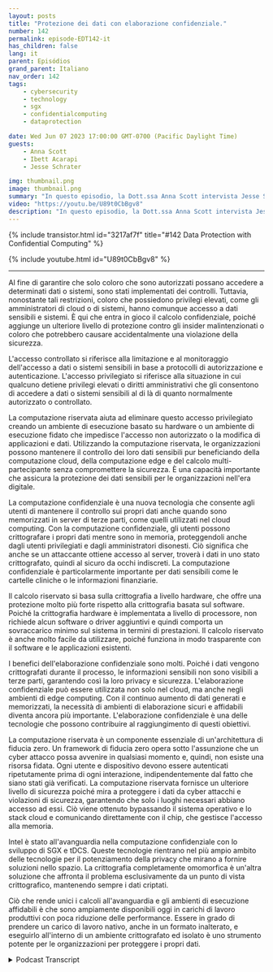 ```yaml
---
layout: posts
title: "Protezione dei dati con elaborazione confidenziale."
number: 142
permalink: episode-EDT142-it
has_children: false
lang: it
parent: Episódios
grand_parent: Italiano
nav_order: 142
tags:
    - cybersecurity
    - technology
    - sgx
    - confidentialcomputing
    - dataprotection

date: Wed Jun 07 2023 17:00:00 GMT-0700 (Pacific Daylight Time)
guests:
    - Anna Scott
    - Ibett Acarapi
    - Jesse Schrater

img: thumbnail.png
image: thumbnail.png
summary: "In questo episodio, la Dott.ssa Anna Scott intervista Jesse Schrater e Ibett Acarapi su come proteggere i dati utilizzando la computazione confidenziale."
video: "https://youtu.be/U89t0CbBgv8"
description: "In questo episodio, la Dott.ssa Anna Scott intervista Jesse Schrater e Ibett Acarapi su come proteggere i dati utilizzando la computazione confidenziale."
---
```


<div>
{% include transistor.html id="3217af7f" title="#142 Data Protection with Confidential Computing" %}

{% include youtube.html id="U89t0CbBgv8" %}
</div>

---

Al fine di garantire che solo coloro che sono autorizzati possano accedere a determinati dati o sistemi, sono stati implementati dei controlli. Tuttavia, nonostante tali restrizioni, coloro che possiedono privilegi elevati, come gli amministratori di cloud o di sistemi, hanno comunque accesso a dati sensibili e sistemi. È qui che entra in gioco il calcolo confidenziale, poiché aggiunge un ulteriore livello di protezione contro gli insider malintenzionati o coloro che potrebbero causare accidentalmente una violazione della sicurezza.

L'accesso controllato si riferisce alla limitazione e al monitoraggio dell'accesso a dati o sistemi sensibili in base a protocolli di autorizzazione e autenticazione. L'accesso privilegiato si riferisce alla situazione in cui qualcuno detiene privilegi elevati o diritti amministrativi che gli consentono di accedere a dati o sistemi sensibili al di là di quanto normalmente autorizzato o controllato.

La computazione riservata aiuta ad eliminare questo accesso privilegiato creando un ambiente di esecuzione basato su hardware o un ambiente di esecuzione fidato che impedisce l'accesso non autorizzato o la modifica di applicazioni e dati. Utilizzando la computazione riservata, le organizzazioni possono mantenere il controllo dei loro dati sensibili pur beneficiando della computazione cloud, della computazione edge e del calcolo multi-partecipante senza compromettere la sicurezza. È una capacità importante che assicura la protezione dei dati sensibili per le organizzazioni nell'era digitale.

La computazione confidenziale è una nuova tecnologia che consente agli utenti di mantenere il controllo sui propri dati anche quando sono memorizzati in server di terze parti, come quelli utilizzati nel cloud computing. Con la computazione confidenziale, gli utenti possono crittografare i propri dati mentre sono in memoria, proteggendoli anche dagli utenti privilegiati e dagli amministratori disonesti. Ciò significa che anche se un attaccante ottiene accesso al server, troverà i dati in uno stato crittografato, quindi al sicuro da occhi indiscreti. La computazione confidenziale è particolarmente importante per dati sensibili come le cartelle cliniche o le informazioni finanziarie.

Il calcolo riservato si basa sulla crittografia a livello hardware, che offre una protezione molto più forte rispetto alla crittografia basata sul software. Poiché la crittografia hardware è implementata a livello di processore, non richiede alcun software o driver aggiuntivi e quindi comporta un sovraccarico minimo sul sistema in termini di prestazioni. Il calcolo riservato è anche molto facile da utilizzare, poiché funziona in modo trasparente con il software e le applicazioni esistenti.

I benefici dell'elaborazione confidenziale sono molti. Poiché i dati vengono crittografati durante il processo, le informazioni sensibili non sono visibili a terze parti, garantendo così la loro privacy e sicurezza. L'elaborazione confidenziale può essere utilizzata non solo nel cloud, ma anche negli ambienti di edge computing. Con il continuo aumento di dati generati e memorizzati, la necessità di ambienti di elaborazione sicuri e affidabili diventa ancora più importante. L'elaborazione confidenziale è una delle tecnologie che possono contribuire al raggiungimento di questi obiettivi.

La computazione riservata è un componente essenziale di un'architettura di fiducia zero. Un framework di fiducia zero opera sotto l'assunzione che un cyber attacco possa avvenire in qualsiasi momento e, quindi, non esiste una risorsa fidata. Ogni utente e dispositivo devono essere autenticati ripetutamente prima di ogni interazione, indipendentemente dal fatto che siano stati già verificati. La computazione riservata fornisce un ulteriore livello di sicurezza poiché mira a proteggere i dati da cyber attacchi e violazioni di sicurezza, garantendo che solo i luoghi necessari abbiano accesso ad essi. Ciò viene ottenuto bypassando il sistema operativo e lo stack cloud e comunicando direttamente con il chip, che gestisce l'accesso alla memoria.

Intel è stato all'avanguardia nella computazione confidenziale con lo sviluppo di SGX e tDCS. Queste tecnologie rientrano nel più ampio ambito delle tecnologie per il potenziamento della privacy che mirano a fornire soluzioni nello spazio. La crittografia completamente omomorfica è un'altra soluzione che affronta il problema esclusivamente da un punto di vista crittografico, mantenendo sempre i dati criptati.

Ciò che rende unici i calcoli all'avanguardia e gli ambienti di esecuzione affidabili è che sono ampiamente disponibili oggi in carichi di lavoro produttivi con poca riduzione delle performance. Essere in grado di prendere un carico di lavoro nativo, anche in un formato inalterato, e eseguirlo all'interno di un ambiente crittografato ed isolato è uno strumento potente per le organizzazioni per proteggere i propri dati.



<details>
<summary> Podcast Transcript </summary>

<p></p>

</details>
